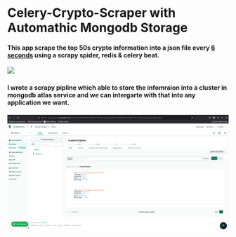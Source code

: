 # Celery-Crypto-Scraper with Automathic Mongodb Storage
<h4>
This app scrape the top 50s crypto information into a json file every <b><u>6 seconds</u></b> using a scrapy spider, redis & celery beat.</h4>  

![](https://github.com/HamedPoorgholam/Celery-Crypto-Scraper/blob/master/gif/crypto.gif)

<h4> I wrote a scrapy pipline which able to store the infomraion into a cluster in mongodb atlas service and we can intergarte with that into any application we want. <h4>

  
<img src="screenshots/1.png" width='1200' heigth='650'>  
  
  
